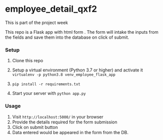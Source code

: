 # employee_detail_qxf2
This is part of the project week


This repo is a Flask app with html form . The form will intake the inputs from the fields and save them into the database on click of submit. 

### Setup

1. Clone this repo
2. Setup a virtual environment (Python 3.7 or higher) and activate it `virtualenv -p python3.8 venv_employee_flask_app`
3. `pip install -r requirements.txt`

4. Start your server with `python app.py`

### Usage

1. Visit `http://localhost:5000/` in your browser
2. Provide the details required for the form submission
3. Click on submit button
4. Data entered would be appeared in the form from the DB.


